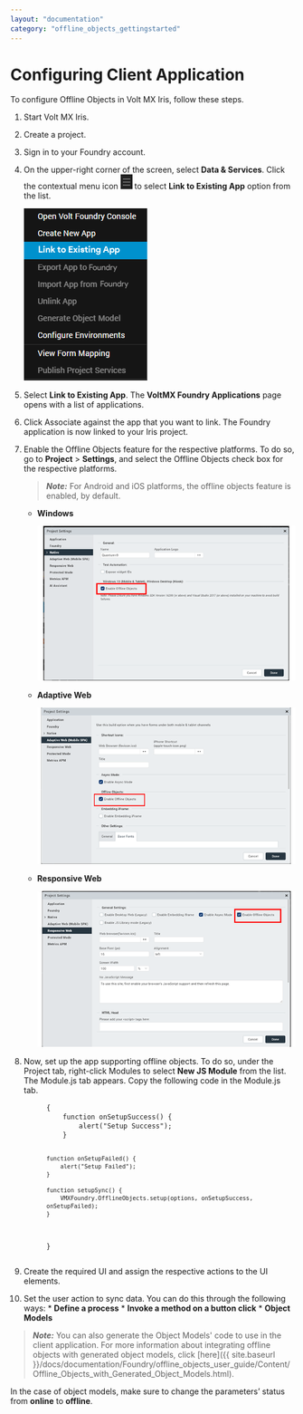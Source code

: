 ```yaml
---
layout: "documentation"
category: "offline_objects_gettingstarted"
---
```


Configuring Client Application
==============================

To configure Offline Objects in Volt MX Iris, follow these steps.

1.  Start Volt MX Iris.
2.  Create a project.
3.  Sign in to your Foundry account.
4.  On the upper-right corner of the screen, select **Data & Services**. Click the contextual menu icon ![](Resources/Images/ContextualMenu.PNG) to select **Link to Existing App** option from the list.
    
    ![](Resources/Images/Options.png)  
    
5.  Select **Link to Existing App**. The **VoltMX Foundry Applications** page opens with a list of applications.
6.  Click Associate against the app that you want to link. The Foundry application is now linked to your Iris project.
7.  Enable the Offline Objects feature for the respective platforms. To do so, go to **Project** > **Settings**, and select the Offline Objects check box for the respective platforms.
    
    > **_Note:_** For Android and iOS platforms, the offline objects feature is enabled, by default.
    
    *   **Windows**
        
        ![](Resources/Images/Windows_629x376.png)
        
    *   **Adaptive Web**
        
        ![](Resources/Images/Mobile-Web_631x381.png)
        
    *   **Responsive Web**
        
        ![](Resources/Images/Desktop-Web_628x378.png)
        
8.  Now, set up the app supporting offline objects. To do so, under the Project tab, right-click Modules to select **New JS Module** from the list. The Module.js tab appears. Copy the following code in the Module.js tab.


    <figure class="highlight"><pre><code class="language-voltmx" data-lang="voltmx">{
        function onSetupSuccess() {
            alert("Setup Success");
        }
        
        function onSetupFailed() {
            alert("Setup Failed");
        }
        
        function setupSync() {
            VMXFoundry.OfflineObjects.setup(options, onSetupSuccess, onSetupFailed);
        }  
    }</code></pre></figure>

9.  Create the required UI and assign the respective actions to the UI elements.

10.  Set the user action to sync data. You can do this through the following ways:
    *   **Define a process**
    *   **Invoke a method on a button click**
    *   **Object Models**

> **_Note:_** You can also generate the Object Models' code to use in the client application. For more information about integrating offline objects with generated object models, click [here]({{ site.baseurl }}/docs/documentation/Foundry/offline_objects_user_guide/Content/Offline_Objects_with_Generated_Object_Models.html).  

In the case of object models, make sure to change the parameters’ status from **online** to **offline**.
